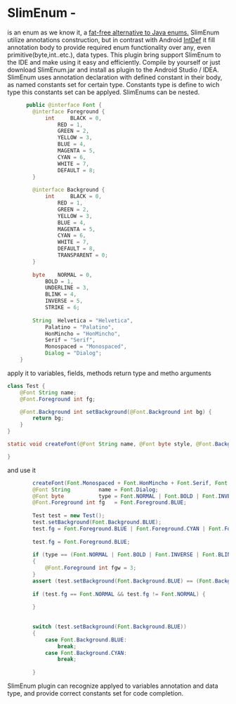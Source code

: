 # SlimEnum - 
is an enum as we know it, a [fat-free alternative to Java enums.](https://noobcoderblog.wordpress.com/2015/04/12/java-enum-and-android-intdefstringdef-annotation/) SlimEnum utilize annotations construction, but in contrast with Android [IntDef](https://developer.android.com/reference/android/support/annotation/IntDef.html) it fill annotation body to provide required enum functionality over any, even primitive(byte,int..etc.), data types. This plugin bring support SlimEnum to the IDE and
      make using it easy and efficiently. Compile by yourself or just download SlimEnum.jar and install as plugin to the Android Studio / IDEA.
SlimEnum uses annotation declaration with defined constant in their body, as named constants set for certain type. Constants type is define to wich type this constants set can be applyed. SlimEnums can be nested.

```java
      public @interface Font {
		@interface Foreground {
			int     BLACK = 0,
				RED = 1,
				GREEN = 2,
				YELLOW = 3,
				BLUE = 4,
				MAGENTA = 5,
				CYAN = 6,
				WHITE = 7,
				DEFAULT = 8;
		}
		
		@interface Background {
			int     BLACK = 0,
				RED = 1,
				GREEN = 2,
				YELLOW = 3,
				BLUE = 4,
				MAGENTA = 5,
				CYAN = 6,
				WHITE = 7,
				DEFAULT = 8,
				TRANSPARENT = 0;
		}
		
		byte    NORMAL = 0,
			BOLD = 1,
			UNDERLINE = 3,
			BLINK = 4,
			INVERSE = 5,
			STRIKE = 6;
		
		String  Helvetica = "Helvetica",
			Palatino = "Palatino",
			HonMincho = "HonMincho",
			Serif = "Serif",
			Monospaced = "Monospaced",
			Dialog = "Dialog";
	}
```

apply it to variables, fields, methods return type and metho arguments

```java
class Test {
	@Font String name;
	@Font.Foreground int fg;

	@Font.Background int setBackground(@Font.Background int bg) {
		return bg;
	}
}

static void createFont(@Font String name, @Font byte style, @Font.Background int background, @Font.Foreground int foregraund) {

}
```

and use it

```java
		createFont(Font.Monospaced + Font.HonMincho + Font.Serif, Font.BLINK, Font.Background.CYAN, Font.Foreground.BLACK);
		@Font String         name = Font.Dialog;
		@Font byte           type = Font.NORMAL | Font.BOLD | Font.INVERSE;
		@Font.Foreground int fg   = Font.Foreground.BLUE;
		
		Test test = new Test();
		test.setBackground(Font.Background.BLUE);
		test.fg = Font.Foreground.BLUE | Font.Foreground.CYAN | Font.Foreground.MAGENTA;
		
		test.fg = Font.Foreground.BLUE;
		
		if (type == (Font.NORMAL | Font.BOLD | Font.INVERSE | Font.BLINK) && test.setBackground(Font.Background.BLUE) == Font.Background.RED)
		{
			@Font.Foreground int fgw = 3;
		}
		assert (test.setBackground(Font.Background.BLUE) == (Font.Background.CYAN | Font.Background.DEFAULT));
		
		if (test.fg == Font.NORMAL && test.fg != Font.NORMAL) {
			
		}
		
		
		switch (test.setBackground(Font.Background.BLUE))
		{
			case Font.Background.BLUE:
				break;
			case Font.Background.CYAN:
				break;
			
		}
```
SlimEnum plugin can recognize applyed to variables annotation and data type, and provide correct constants set for code completion.
